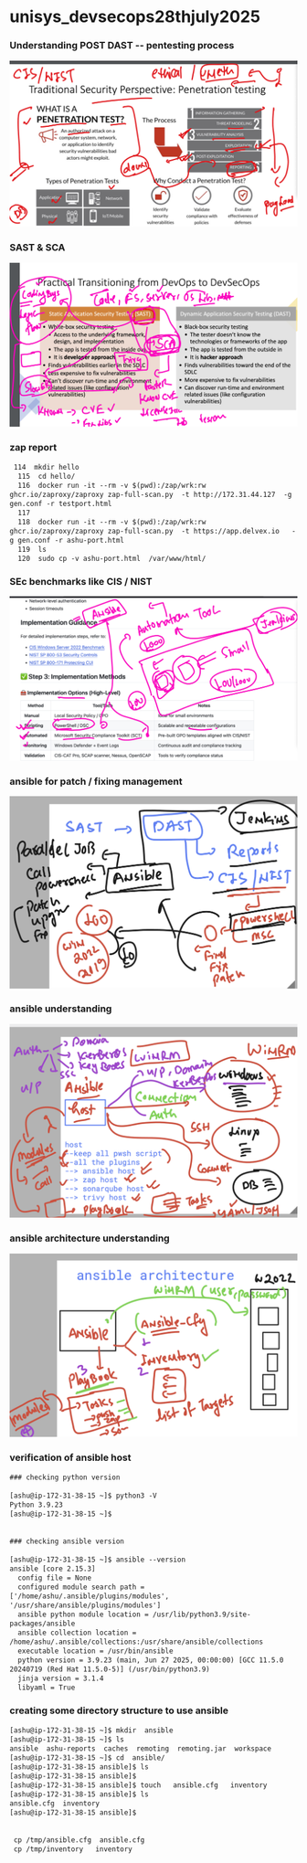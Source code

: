# unisys_devsecops28thjuly2025

### Understanding POST DAST -- pentesting process 

<img src="rev1.png">

### SAST & SCA 

<img src="rev2.png">

### zap report 

```
 114  mkdir hello 
  115  cd hello/
  116  docker run -it --rm -v $(pwd):/zap/wrk:rw ghcr.io/zaproxy/zaproxy zap-full-scan.py  -t http://172.31.44.127  -g gen.conf -r testport.html
  117   
  118  docker run -it --rm -v $(pwd):/zap/wrk:rw ghcr.io/zaproxy/zaproxy zap-full-scan.py  -t https://app.delvex.io   -g gen.conf -r ashu-port.html
  119  ls
  120  sudo cp -v ashu-port.html  /var/www/html/
```

### SEc benchmarks like CIS / NIST 

<img src="sec2.png">

### ansible for patch / fixing management 

<img src="sec3.png">

### ansible understanding 

<img src="sec4.png">

### ansible architecture understanding 

<img src="sec5.png">

### verification of ansible host 

```
### checking python version 

[ashu@ip-172-31-38-15 ~]$ python3 -V
Python 3.9.23
[ashu@ip-172-31-38-15 ~]$ 


### checking ansible version 

[ashu@ip-172-31-38-15 ~]$ ansible --version 
ansible [core 2.15.3]
  config file = None
  configured module search path = ['/home/ashu/.ansible/plugins/modules', '/usr/share/ansible/plugins/modules']
  ansible python module location = /usr/lib/python3.9/site-packages/ansible
  ansible collection location = /home/ashu/.ansible/collections:/usr/share/ansible/collections
  executable location = /usr/bin/ansible
  python version = 3.9.23 (main, Jun 27 2025, 00:00:00) [GCC 11.5.0 20240719 (Red Hat 11.5.0-5)] (/usr/bin/python3.9)
  jinja version = 3.1.4
  libyaml = True

```

### creating some directory structure to use ansible 

```
[ashu@ip-172-31-38-15 ~]$ mkdir  ansible 
[ashu@ip-172-31-38-15 ~]$ ls
ansible  ashu-reports  caches  remoting  remoting.jar  workspace
[ashu@ip-172-31-38-15 ~]$ cd  ansible/
[ashu@ip-172-31-38-15 ansible]$ ls
[ashu@ip-172-31-38-15 ansible]$ 
[ashu@ip-172-31-38-15 ansible]$ touch   ansible.cfg   inventory 
[ashu@ip-172-31-38-15 ansible]$ ls
ansible.cfg  inventory
[ashu@ip-172-31-38-15 ansible]$ 


 cp /tmp/ansible.cfg  ansible.cfg 
 cp /tmp/inventory   inventory 
```